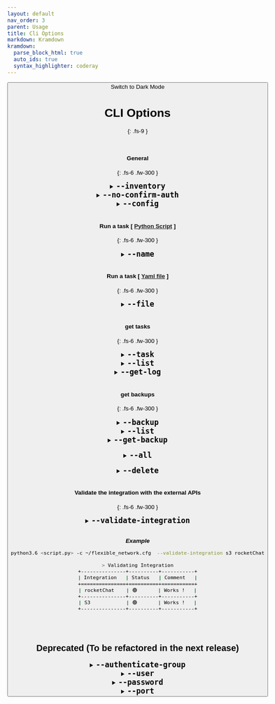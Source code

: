 ```yaml
---
layout: default
nav_order: 3
parent: Usage
title: Cli Options
markdown: Kramdown
kramdown:
  parse_block_html: true
  auto_ids: true
  syntax_highlighter: coderay
---
```


<button class="btn js-toggle-dark-mode">Switch to Dark Mode

<script>
const toggleDarkMode = document.querySelector('.js-toggle-dark-mode');

jtd.addEvent(toggleDarkMode, 'click', function(){
  if (jtd.getTheme() === 'dark') {
    jtd.setTheme('light');
    toggleDarkMode.textContent = 'Switch to Dark Mode';
  } else {
    jtd.setTheme('dark');
    toggleDarkMode.textContent = 'Switch to Light Mode';
  }
});
</script>

# CLI Options
{: .fs-9 }


<br>

#### General
{: .fs-6 .fw-300 }

<details markdown="1" id="--inventory">
  <summary markdown="span"> 
  <b style="font-size:20px"> <code>--inventory</code></b>
  </summary>
   A file that contains the devices to automate

   Optional
   {: .label .label-green }
   
   > This argument overrides the following option in the config file.
   >```ini
   >[general]
   >default_inventory = /etc/flexible-network/hosts
   >```

   ---

</details>


<details markdown="1" id="--no-confirm-auth">
  <summary markdown="span"> 
  <b style="font-size:20px"> <code>--no-confirm-auth</code></b>
  </summary>
  Skip Asking for confirmation if failed to connect to some deivces
  
  Optional
  {: .label .label-green }

  > The dfault Behavior is to ask you for confirmation before proceeding if failed to authenticate to some devices.
</details>


<details markdown="1" id="--config">
  <summary markdown='span'>
  <b style="font-size:20px"> <code>--config</code></b>
  </summary>
  Specify a custom configuration file path (Overrides the default configuration file path)
  
  Optional
  {: .label .label-green }

  > Default configuration file path is `/etc/flexible_network/flexible_network.cfg`

---

</details>

<br>

#### Run a task  [ [Python Script](./library_usage/library.md) ]
{: .fs-6 .fw-300 }

<details markdown="1" id="--name">
  <summary markdown='span'> 
  <b style="font-size:20px"> <code>--name</code></b>
  </summary>
   The task name

   Optional
   {: .label .label-yellow }
   
   > Each script run represents a task, Tasks state are stored in the local directory (small local DB)

   ---

</details>


<br>

#### Run a task  [ [Yaml file](./yaml_usage/yaml_manifest.md) ]
{: .fs-6 .fw-300 }


<details markdown="1" id="--file">
  <summary markdown='span'> 
  <b style="font-size:20px"> <code>--file</code></b>
  </summary>
  Pass a yaml file as input
  
  Optional
  {: .label .label-yellow }

  ---

</details>

<br>

#### get tasks
{: .fs-6 .fw-300 }


<details markdown="1" id="--task">
  <summary markdown='span'>
  <b style="font-size:20px"> <code>--task</code></b>
  </summary>
  Perform operations on finished tasks
  
  required
  {: .label .label-yellow }

---

</details>

<details markdown="1" id="--list">
  <summary markdown='span'>
  <b style="font-size:20px"> <code>--list</code></b>
  </summary>
  List the finished tasks
  
  Optional
  {: .label .label-green }

---

</details>


<details markdown="1" id="--get-log">
  <summary markdown='span'>
  <b style="font-size:20px"> <code>--get-log</code></b>
  </summary>
  Return the log of the task

  Takes the `task ID`
  
  Optional
{: .label .label-green }

---

</details>



<br>

#### get backups
{: .fs-6 .fw-300 }

<details markdown="1" id="--backup">
  <summary markdown='span'> 
  <b style="font-size:20px"> <code>--backup</code></b>
  </summary>
  Perform operations on taken configuration backups
  
  required
  {: .label .label-yellow }

  ---

</details>


<details markdown="1" id="--list-backup">
  <summary markdown='span'> 
  <b style="font-size:20px"> <code>--list</code></b>
  </summary>
  List the taken configuration backups

  Optional
  {: .label .label-green }

---

</details>


<details markdown="1" id="--get-backup">
  <summary markdown='span'> 
  <b style="font-size:20px"> <code>--get-backup</code></b>
  </summary>
  Return the configuration backup for the selected device

  Takes the `backup ID`
  
  Optional
  {: .label .label-green }

---

</details>

<br>

<details markdown="1" id="--all">
  <summary markdown='span'> 
  <b style="font-size:20px"> <code>--all</code></b>
  </summary>
  When listing tasks or backups, it lists the last 15 item by default, to list all use `--all` or `-A` option
  
  Optional
  {: .label .label-green }

---

</details>

<br>

<details markdown="1" id="--delete">
  <summary markdown='span'> 
  <b style="font-size:20px"> <code>--delete</code></b>
  </summary>
  Delete a task or backup

  **Example**
  
```bash
python3 example2.py --task --list

+--------------------------------------+-------------+--------------+----------------+--------------+------------------------+------------+----------+
| id                                   | name        | log format   |   n_of_backups |   n_of_hosts |   n_of_connected_hosts | date       | time     |
+======================================+=============+==============+================+==============+========================+============+==========+
| 5205f5d5-579d-4abd-8097-5a19103d25ec | New Task    | markdown     |              0 |            0 |                      0 | 21-08-2022 | 10:06:55 |
+--------------------------------------+-------------+--------------+----------------+--------------+------------------------+------------+----------+
| c2ca1dc3-3b24-40f0-a1e8-71cb283bb844 |             | markdown     |              0 |            0 |                      0 | 21-08-2022 | 10:07:03 |
+--------------------------------------+-------------+--------------+----------------+--------------+------------------------+------------+----------+
| 792c2635-bb4f-4eef-9c3a-b031226eef6c | New Task    | markdown     |              0 |            1 |                      1 | 21-08-2022 | 10:07:07 |
+--------------------------------------+-------------+--------------+----------------+--------------+------------------------+------------+----------+
| 9252bc8c-1258-479b-9953-8a590cd9ebf8 | new-day     | markdown     |              2 |            1 |                      1 | 21-08-2022 | 10:07:40 |
+--------------------------------------+-------------+--------------+----------------+--------------+------------------------+------------+----------+
| 76d458f1-1cf8-4275-90b4-6d31c61e8b37 | New Task    | markdown     |              0 |            0 |                      0 | 21-08-2022 | 22:27:42 |
+--------------------------------------+-------------+--------------+----------------+--------------+------------------------+------------+----------+
| a56e9835-d777-4360-b673-ef66d7d2d1af | New Task    | markdown     |              0 |            0 |                      0 | 21-08-2022 | 22:27:54 |
+--------------------------------------+-------------+--------------+----------------+--------------+------------------------+------------+----------+
| 7c6c061a-f183-43e3-a3ba-d219d2977044 | New Task    | markdown     |              0 |            1 |                      0 | 21-08-2022 | 22:28:07 |
+--------------------------------------+-------------+--------------+----------------+--------------+------------------------+------------+----------+
| 65fe4a22-f2aa-4815-b675-2d18ef35473f | New Task    | markdown     |              0 |            1 |                      1 | 21-08-2022 | 22:28:18 |
+--------------------------------------+-------------+--------------+----------------+--------------+------------------------+------------+----------+
| a6535ba0-3a62-4054-8c05-af8704845057 | New Task    | markdown     |              0 |            1 |                      1 | 21-08-2022 | 22:31:02 |
+--------------------------------------+-------------+--------------+----------------+--------------+------------------------+------------+----------+
| b0825f73-7a13-42b6-911d-aeb9350c0e6d | New Task    | markdown     |              0 |            1 |                      0 | 21-08-2022 | 22:35:20 |
+--------------------------------------+-------------+--------------+----------------+--------------+------------------------+------------+----------+
| 99e40d7b-3e99-4de0-8093-b3c2d0b083ea | New Task    | markdown     |              0 |            1 |                      1 | 21-08-2022 | 22:35:28 |
+--------------------------------------+-------------+--------------+----------------+--------------+------------------------+------------+----------+
| 83269073-9753-4029-8712-773f6196fd04 | New Task    | markdown     |              1 |            1 |                      1 | 21-08-2022 | 22:37:48 |
+--------------------------------------+-------------+--------------+----------------+--------------+------------------------+------------+----------+
| 063c81c6-fe7d-4cbf-a14e-c061b5de8f18 | Test task   | txt          |              0 |            1 |                      0 | 22-08-2022 | 22:52:16 |
+--------------------------------------+-------------+--------------+----------------+--------------+------------------------+------------+----------+
| 37c06183-c5a9-44d3-b4bd-34138b5c1e89 | Test task 2 | txt          |              0 |            1 |                      0 | 22-08-2022 | 22:56:45 |
+--------------------------------------+-------------+--------------+----------------+--------------+------------------------+------------+----------+
| 26678911-2ef6-4ba9-bbfa-caabcb929bb8 | Test task   | txt          |              2 |            1 |                      1 | 24-08-2022 | 08:11:22 |
+--------------------------------------+-------------+--------------+----------------+--------------+------------------------+------------+----------+

python3 example2.py --task --delete 26678911-2ef6-4ba9-bbfa-caabcb929bb8
# INFO -- task with name 'Test task' deleted successfully
```

```bash
python3 example2.py --backup --list

+--------------------------------------+-------------+--------------+----------+------------+------------+----------+
| id                                   | comment     | host         | target   | status     | date       | time     |
+======================================+=============+==============+==========+============+============+==========+
| 92c5d552-5366-45fc-8051-1820b0907a6a | test backup | 90.84.41.239 | local    | 🟢 success | 19-08-2022 | 19:10:14 |
+--------------------------------------+-------------+--------------+----------+------------+------------+----------+
| 7a1fd365-a9d4-4d3e-bc2f-774008bbbe33 | Test backup | 90.84.41.239 | local    | 🟢 success | 19-08-2022 | 19:53:25 |
+--------------------------------------+-------------+--------------+----------+------------+------------+----------+
| 6768c9c4-6fb8-4a62-bd2d-a987d62f7958 | Test backup | 90.84.41.239 | local    | 🔴 failed  | 19-08-2022 | 19:57:22 |
+--------------------------------------+-------------+--------------+----------+------------+------------+----------+
| 78248920-6945-49d5-a2b8-b1be18c49b48 | Test backup | 90.84.41.239 | local    | 🟢 success | 19-08-2022 | 19:59:32 |
+--------------------------------------+-------------+--------------+----------+------------+------------+----------+
| ed0820b8-d995-4fda-8306-3abe88857461 | Test backup | 90.84.41.239 | local    | 🟢 success | 19-08-2022 | 20:05:33 |
+--------------------------------------+-------------+--------------+----------+------------+------------+----------+
| 7a3b64a8-90c8-4246-85eb-d852fd3a2685 | Test        | 90.84.41.239 | local    | 🟢 success | 20-08-2022 | 18:13:50 |
+--------------------------------------+-------------+--------------+----------+------------+------------+----------+
| e44405ce-ced3-4637-b0ae-916bd12ab7cc | test backup | 90.84.41.239 | local    | 🟢 success | 20-08-2022 | 18:13:52 |
+--------------------------------------+-------------+--------------+----------+------------+------------+----------+
| 783219c2-e4f7-4e25-8c48-fdea80a5ae51 | Test        | 90.84.41.239 | local    | 🟢 success | 20-08-2022 | 18:34:06 |
+--------------------------------------+-------------+--------------+----------+------------+------------+----------+
| aa7f8bc4-5c86-4341-b962-b1270fa3ca0b | test backup | 90.84.41.239 | local    | 🟢 success | 20-08-2022 | 18:34:08 |
+--------------------------------------+-------------+--------------+----------+------------+------------+----------+
| 393c36ae-3d3c-4093-b62b-0aac29a502a9 | Test backup | 90.84.41.239 | local    | 🟢 success | 20-08-2022 | 18:37:40 |
+--------------------------------------+-------------+--------------+----------+------------+------------+----------+
| 1354d07f-ac1e-4028-85a0-5797f092d3ca | Test        | 90.84.41.239 | local    | 🟢 success | 21-08-2022 | 10:07:45 |
+--------------------------------------+-------------+--------------+----------+------------+------------+----------+
| d6a3295f-d966-4f56-a462-c495e2c5378b | test backup | 90.84.41.239 | local    | 🟢 success | 21-08-2022 | 10:07:48 |
+--------------------------------------+-------------+--------------+----------+------------+------------+----------+
| 0fea8f3d-3521-4091-974f-e4ad02ad26f9 | Test backup | 90.84.41.239 | local    | 🟢 success | 21-08-2022 | 22:38:00 |
+--------------------------------------+-------------+--------------+----------+------------+------------+----------+
| 305678fe-a79f-4e6b-96c1-b1f01436a339 | Test        | 90.84.41.239 | local    | 🟢 success | 24-08-2022 | 08:11:28 |
+--------------------------------------+-------------+--------------+----------+------------+------------+----------+
| 34437355-ebb5-4dd5-9eae-b08006a11379 | test backup | 90.84.41.239 | local    | 🟢 success | 24-08-2022 | 08:11:30 |
+--------------------------------------+-------------+--------------+----------+------------+------------+----------+

python3 example2.py --backup --delete 305678fe-a79f-4e6b-96c1-b1f01436a339
# INFO -- backup with comment 'Test' deleted successfully, Host: 90.84.41.239 , Target: local
```

  
  Optional
  {: .label .label-green }

---

</details>

<br>

#### Validate the integration with the external APIs
{: .fs-6 .fw-300 }

<details markdown="1" id="--validate-integration">
  <summary markdown='span'> 
  <b style="font-size:20px"> <code>--validate-integration</code></b>
  </summary>
   Validate the communication with any of the supported API Integrations eg. test to authenticate (And validate permissions if needed).

  Optional
  {: .label .label-green }

  * ***Supported Options***
      * `cyberArk`
      * `rocketChat`
      * `s3`

  ---

</details>

<br>

_**Example**_

```bash
python3.6 <script.py> -c ~/flexible_network.cfg  --validate-integration s3 rocketChat

> Validating Integration
+---------------+----------+-----------+
| Integration   | Status   | Comment   |
+===============+==========+===========+
| rocketChat    | 🟢       | Works !   |
+---------------+----------+-----------+
| S3            | 🟢       | Works !   |
+---------------+----------+-----------+
```


<br>

<br>

## Deprecated (To be refactored in the next release)


<details markdown="1" id="--authenticate-group">
  <summary markdown="span"> 
  <b style="font-size:20px"> <code>--authenticate-group</code></b>
  </summary>
   Provide an inventory group to authenticate
   
   Optional
   {: .label .label-green }



> **Note:** this option requires to specify the [`--user`](#--user) & [`--password`](#--password)  arguments 

> Example
```java
python3.6 test1.py -n task1 \
   --config user/flexible_network.cfg \
   --inventory user/hosts \
   --authenticate-group works \
   --user orange --password cisco1 --port 1113
```


<br>

<br>

-> This will update the `devices_dct` & `connected_devices_dct` attributes in the `Terminal_Task` class (Which you can access after you instantiate an instance of the class)

```python
task = Terminal_Task()

# A dict that contains ONLY the connected devices
task.connected_devices_dct

# A dict that contails ALL the devices (including ones that failed to authenticate)
task.devices_dct
```

---

</details>


<details markdown="1" id="--user">
  <summary markdown='span'> 
  <b style="font-size:20px"> <code>--user</code></b>
  </summary>
  The user to authenticate the group with

  Optional
  {: .label .label-green }

  ---

</details>


<details markdown="1" id="--password">
  <summary markdown='span'> 
  <b style="font-size:20px"> <code>--password</code></b>
  </summary>
  The password to authenticate the group with

  Optional
  {: .label .label-green }

  ---

</details>


<details markdown="1" id="--port">
  <summary markdown='span'>
  <b style="font-size:20px"> <code>--port</code></b>
  </summary>
  The port to use to connect to the group.

  Optional
  {: .label .label-green }

  > default port is `22`

  ---

</details>
